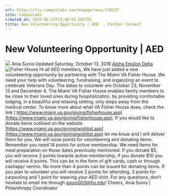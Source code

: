 ```yaml
---
url: https://fiu.campuslabs.com/engage/news/135237
site: CampusLabs
crawled_at: 2025-05-13T13:40:58.582755
title: New Volunteering Opportunity | AED  - Panther Connect
---
```


# New Volunteering Opportunity | AED 
![](https://se-images.campuslabs.com/clink/images/04466ea7-4d7e-432c-a8b4-10ef2857f425f3f33bf4-534f-418b-86e1-6fe4be43bbd8.png?preset=small-sq)
Ania Suros
Updated Saturday, October 13, 2018
[Alpha Epsilon Delta](https://fiu.campuslabs.com/engage/organization/alpha-epsilon-delta)
![Fisher House](https://se-images.campuslabs.com/clink/images/f3b84ab6-2639-4730-b0d1-fb0464a164a2156f5fc3-5004-4ea0-849b-6694750144f6.jpg?preset=w1500)
Hi all AED members, We have just added a new volunteering opportunity by partnering with The Miami VA Fisher House. We need your help with volunteering, fundraising, and organizing an event to celebrate Veterans Day.
The dates to volunteer are October 23, November 13 and December 4.
The Miami VA Fisher House enables family members to be close to their loved ones during hospitalization, by providing comfortable lodging, in a beautiful and relaxing setting, only steps away from the medical center. To know more about what VA Fisher House does, check the link [ https://www.miami.va.gov/giving/fisherhouse.asp](https://www.miami.va.gov/giving/fisherhouse.asp). If you would like to donate items outlined on the website [https://www.miami.va.gov/giving/wishlist.asp](https://www.miami.va.gov/giving/wishlist.asp) let me know and I will deliver them for you.
We will issue points for volunteering and donating items. Remember you need 14 points for active membership.
We need Items for meal preparation on those dates previously mentioned. If you donate $5, you will receive 2 points towards active membership, if you donate $10 you will receive 4 points. This can be in the form of gift cards, cash or through cashapp/ venmo. No more than 4 points can be issued for donating items. If you plan to volunteer you will receive 2 points for attending, 3 points for carpooling and 1 point for wearing your AED shirt.
For any questions, don’t hesitate to email me through  asuro003@fiu.edu!
Cheers,
Ania Suros | Philanthropy Coordinator

